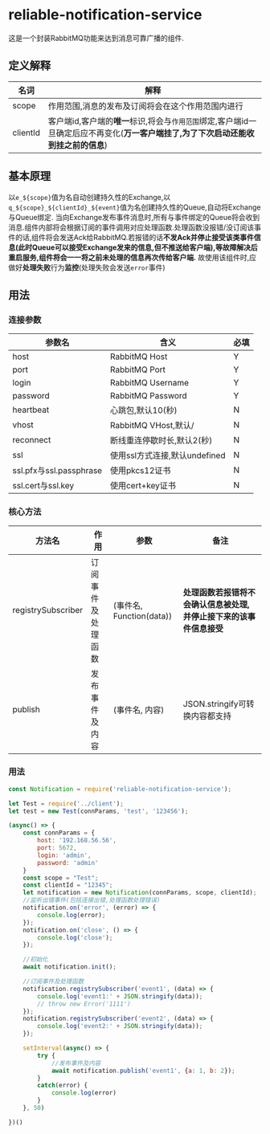 # reliable-notification-service
这是一个封装RabbitMQ功能来达到消息可靠广播的组件.

## 定义解释

|名词|解释|
|-|-|
|scope|作用范围,消息的发布及订阅将会在这个作用范围内进行|
|clientId|客户端id,客户端的**唯一**标识,将会与``作用范围``绑定,客户端id一旦确定后应不再变化(**万一客户端挂了,为了下次启动还能收到挂之前的信息**)|

## 基本原理
以``e_${scope}``值为名自动创建持久性的Exchange,以``q_${scope}_${clientId}_${event}``值为名创建持久性的Queue,自动将Exchange与Queue绑定.
当向Exchange发布事件消息时,所有与事件绑定的Queue将会收到消息.组件内部将会根据订阅的事件调用对应处理函数.处理函数没报错/没订阅该事件的话,组件将会发送Ack给RabbitMQ.若报错的话**不发Ack并停止接受该类事件信息(此时Queue可以接受Exchange发来的信息,但不推送给客户端),等故障解决后重启服务,组件将会一一将之前未处理的信息再次传给客户端.**
故使用该组件时,应做好**处理失败**行为**监控**(处理失败会发送``error``事件)
## 用法

### 连接参数

|参数名|含义|必填|
|-|-|-|
|host|RabbitMQ Host|Y|
|port|RabbitMQ Port|Y|
|login|RabbitMQ Username|Y|
|password|RabbitMQ Password|Y|
|heartbeat|心跳包,默认10(秒)|N|
|vhost|RabbitMQ VHost,默认/|N|
|reconnect|断线重连停歇时长,默认2(秒)|N|
|ssl|使用ssl方式连接,默认undefined|N|
|ssl.pfx与ssl.passphrase|使用pkcs12证书|N|
|ssl.cert与ssl.key|使用cert+key证书|N|

### 核心方法

|方法名|作用|参数|备注|
|-|-|-|-|
|registrySubscriber|订阅事件及处理函数|(事件名, Function(data))|**处理函数若报错将不会确认信息被处理,并停止接下来的该事件信息接受**|
|publish|发布事件及内容|(事件名, 内容)|JSON.stringify可转换内容都支持|

### 用法

```js
const Notification = require('reliable-notification-service');

let Test = require('../client');
let test = new Test(connParams, 'test', '123456');

(async() => {
    const connParams = {
        host: '192.168.56.56',
        port: 5672,
        login: 'admin',
        password: 'admin'
    }
    const scope = "Test";
    const clientId = "12345";
    let notification = new Notification(connParams, scope, clientId);
    //监听出错事件(包括连接出错,处理函数处理错误)
    notification.on('error', (error) => {
        console.log(error);
    });
    notification.on('close', () => {
        console.log('close');
    });

    //初始化
    await notification.init();

    //订阅事件及处理函数
    notification.registrySubscriber('event1', (data) => {
        console.log('event1:' + JSON.stringify(data));
        // throw new Error('1111')
    });
    notification.registrySubscriber('event2', (data) => {
        console.log('event2:' + JSON.stringify(data));
    });

    setInterval(async() => {
        try {
            //发布事件及内容
            await notification.publish('event1', {a: 1, b: 2});
        }
        catch(error) {
            console.log(error)
        }
    }, 50)

})()
```